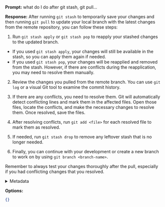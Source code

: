 **Prompt:**
what do I do after git stash, git pull...

**Response:**
After running `git stash` to temporarily save your changes and then running `git pull` to update your local branch with the latest changes from the remote repository, you can follow these steps:

1. Run `git stash apply` or `git stash pop` to reapply your stashed changes to the updated branch.

- If you used `git stash apply`, your changes will still be available in the stash, so you can apply them again if needed.
- If you used `git stash pop`, your changes will be reapplied and removed from the stash. However, if there are conflicts during the reapplication, you may need to resolve them manually.

2. Review the changes you pulled from the remote branch. You can use `git log` or a visual Git tool to examine the commit history.

3. If there are any conflicts, you need to resolve them. Git will automatically detect conflicting lines and mark them in the affected files. Open those files, locate the conflicts, and make the necessary changes to resolve them. Once resolved, save the files.

4. After resolving conflicts, run `git add <file>` for each resolved file to mark them as resolved.

5. If needed, run `git stash drop` to remove any leftover stash that is no longer needed.

6. Finally, you can continue with your development or create a new branch to work on by using `git branch <branch-name>`.

Remember to always test your changes thoroughly after the pull, especially if you had conflicting changes that you resolved.

<details><summary>Metadata</summary>

- Duration: 6639 ms
- Datetime: 2024-01-11T10:23:20.095531
- Model: gpt-3.5-turbo-0613

</details>

**Options:**
```json
{}
```

